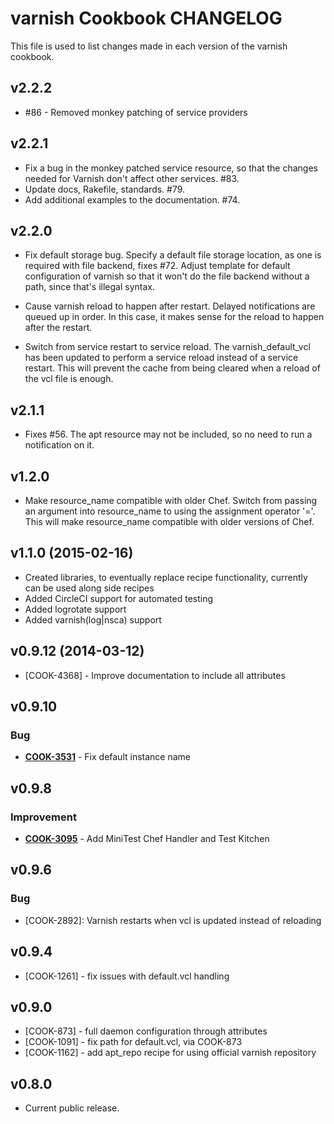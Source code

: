varnish Cookbook CHANGELOG
==========================
This file is used to list changes made in each version of the varnish cookbook.

v2.2.2
------

- #86 - Removed monkey patching of service providers

v2.2.1
-------------------
- Fix a bug in the monkey patched service resource, so that the changes needed for Varnish don't affect other services. #83.
- Update docs, Rakefile, standards. #79.
- Add additional examples to the documentation. #74.

v2.2.0
-------------------
- Fix default storage bug. Specify a default file storage location, as one is required with file backend, fixes #72. Adjust template for default configuration of varnish so that it won't do the file backend without a path, since that's illegal syntax.

- Cause varnish reload to happen after restart. Delayed notifications are queued up in order. In this case, it makes sense for the reload to happen after the restart.

- Switch from service restart to service reload. The varnish_default_vcl has been updated to perform a service reload instead of a service restart. This will prevent the cache from being cleared when a reload of the vcl file is enough.

v2.1.1
-------------------
- Fixes #56. The apt resource may not be included, so no need to run a notification on it.

v1.2.0
-------------------

- Make resource_name compatible with older Chef. Switch from passing an argument into resource_name to using the assignment operator '='. This will make resource_name compatible with older versions of Chef.

v1.1.0 (2015-02-16)
-------------------
- Created libraries, to eventually replace recipe functionality, currently can be used along side recipes
- Added CircleCI support for automated testing
- Added logrotate support
- Added varnish(log|nsca) support

v0.9.12 (2014-03-12)
--------------------
- [COOK-4368] - Improve documentation to include all attributes


v0.9.10
-------
### Bug
- **[COOK-3531](https://tickets.chef.io/browse/COOK-3531)** - Fix default instance name


v0.9.8
------
### Improvement
- **[COOK-3095](https://tickets.chef.io/browse/COOK-3095)** - Add MiniTest Chef Handler and Test Kitchen

v0.9.6
------
### Bug
- [COOK-2892]: Varnish restarts when vcl is updated instead of reloading

v0.9.4
------
- [COOK-1261] - fix issues with default.vcl handling

v0.9.0
------
- [COOK-873] - full daemon configuration through attributes
- [COOK-1091] - fix path for default.vcl, via COOK-873
- [COOK-1162] - add apt_repo recipe for using official varnish repository

v0.8.0
------
- Current public release.
